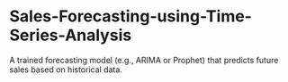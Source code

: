 # Sales-Forecasting-using-Time-Series-Analysis
A trained forecasting model (e.g., ARIMA or Prophet) that predicts future sales based on historical data.

